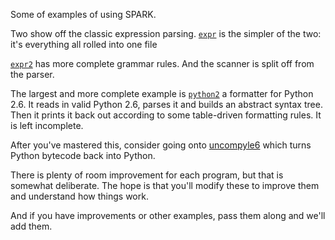 Some of examples of using SPARK.

Two show off the classic expression parsing. [`expr`](http://github.com/rocky/python-spark/tree/master/example/expr) is the simpler of the two:
it's everything all rolled into one file

[`expr2`](http://github.com/rocky/python-spark/tree/master/example/expr2) has more complete grammar rules. And the scanner is split off
from the parser.

The largest and more complete example is
[`python2`](http://github.com/rocky/python-spark/tree/master/example/python2)
a formatter for Python 2.6. It reads in valid Python 2.6, parses it
and builds an abstract syntax tree. Then it prints it back out
according to some table-driven formatting rules. It is left
incomplete.

After you've mastered this, consider going onto
[uncompyle6](http://github.com/rocky/python-uncompyle6) which turns Python
bytecode back into Python.

There is plenty of room improvement for each program, but that is
somewhat deliberate. The hope is that you'll modify these to
improve them and understand how things work.

And if you have improvements or other examples, pass them along and
we'll add them.
